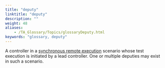 ```yaml
--- 
title: "deputy"
linktitle: "deputy"
description: ""
weight: 48
aliases: 
    - /TA_Glossary/Topics/glossaryDeputy.html
keywords: "glossary, deputy"
---
```


A controller in a [synchronous remote execution](/user-guide/support/glossary-of-terms/synchronous-remote-execution) scenario whose test execution is initiated by a lead controller. One or multiple deputies may exist in such a scenario.

